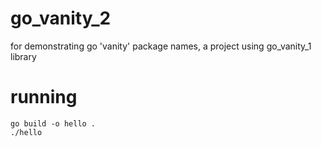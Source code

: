 # go_vanity_2
for demonstrating go 'vanity' package names, a project using go_vanity_1 library

# running
```
go build -o hello .
./hello
```